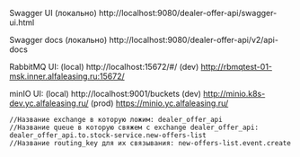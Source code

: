 Swagger UI (локально)
http://localhost:9080/dealer-offer-api/swagger-ui.html

Swagger docs (локально)
http://localhost:9080/dealer-offer-api/v2/api-docs

RabbitMQ UI:
(local)      http://localhost:15672/#/
(dev)        http://rbmqtest-01-msk.inner.alfaleasing.ru:15672/

minIO UI:
(local)      http://localhost:9001/buckets
(dev)        http://minio.k8s-dev.yc.alfaleasing.ru/
(prod)       https://minio.yc.alfaleasing.ru/

    //Название exchange в которую ложим: dealer_offer_api
    //Название queue в которую свяжем с exchange dealer_offer_api: dealer_offer_api.to.stock-service.new-offers-list
    //Название routing_key для их связывания: new-offers-list.event.create